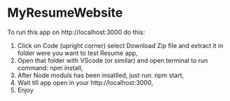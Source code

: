 # MyResumeWebsite
To run this app on http://localhost:3000 do this:
1. Click on Code (upright corner) select Download Zip file and extract it in folder were you want to test Resume app,
2. Open that folder with VScode (or similar) and open terminal to run command: npm install,
3. After Node moduls has been insatlled, just run: npm start,
4. Wait till app open in your http://localhost:3000,
5. Enjoy
